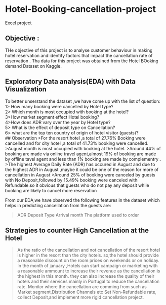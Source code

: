 # Hotel-Booking-cancellation-project
Excel project
## Objective :
THe objective of this project is to analyse customer behaviour in making hotel reservation and identify factors that impact the cancellation rate of reservation . Tha data for this project was obtained from the Hotel BOoking demand Dataset on Kaggle.

## Exploratory Data analysis(EDA) with Data Visualization
<p>To better unserstand the dataset ,we have come up with the list of question:<br/>
1> How many booking were cancelled by Hotel type?<br/>
2> Which month is most occupied with booking at the hotel?<br/>
3>How market segment effect Hotel booking?<br/>
4>How does ADR vary over the year by Hotel type?<br/>
5> What is the effect of deposit type on Cancellation?<br/>
6> what are the top ten country of origin of hotel visitor (guests)?<br/>
 ## Observation
>For the resort hotel ,a total of 27.76% Booking  were cancelled and for city hotel ,a total of 41.73% booking were cancelled.
>August month is most occupied with booking at the hotel.
>Around 44% of booking are made via online travel agent,almost 19% of booking are made by offline tavel agent and less than 1% booking are made by complementry .
>The highest Average Daily Rate (ADR) has occured in August and due to the highest ADR in August ,maybe it could be one of the reason for more of cancellation in August
>Around 25% of booking were canceled by guests with No Deposit,followed by 15.49% booking were canceled with Refundable.so it obvious that guests who do not pay any deposit while booking are likely to cancel more reservation

From our EDA,we have observed the following features in the dataset which helps in predicting cancellation from the guests are:
>ADR
>Deposit Type
>Arrival month
>The platform used to order

## Strategies to counter High Cancellation at the Hotel
>As the ratio of the cancellation and not cancellation of the resort hotel is higher in the resort  than the city hotels. so,the hotel should provide a reasonable discount on the room prices on weekends or on holiday.
>In the month of january ,Hotels can start campaign or marketing with a reasonable ammount to increase their revenue as the cancellation is the highest in this month.
>they can also increase the quality of their hotels and their services mainly in Portugal to reduce the cancellation rate.
>Monitor where the cancellation are comming from such as Market segment,Distribution Channels etc
>Set Non-Refundable rate, collect Deposit,and implement more rigid cancellation project.

